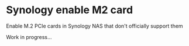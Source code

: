 # Synology enable M2 card
Enable M.2 PCIe cards in Synology NAS that don't officially support them

Work in progress...
